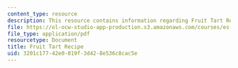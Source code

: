 ```yaml
---
content_type: resource
description: This resource contains information regarding Fruit Tart Recipe.
file: https://ol-ocw-studio-app-production.s3.amazonaws.com/courses/es-s41-speak-italian-with-your-mouth-full-spring-2012/3201c17742e0019f3d428e536c8cac5e_MITES_S41S12_recipe_12b.pdf
file_type: application/pdf
resourcetype: Document
title: Fruit Tart Recipe
uid: 3201c177-42e0-019f-3d42-8e536c8cac5e
---
```

